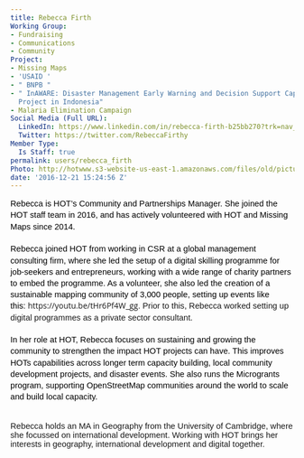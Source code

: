 ```yaml
---
title: Rebecca Firth
Working Group:
- Fundraising
- Communications
- Community
Project:
- Missing Maps
- 'USAID '
- " BNPB "
- " InAWARE: Disaster Management Early Warning and Decision Support Capacity Enhancement
  Project in Indonesia"
- Malaria Elimination Campaign
Social Media (Full URL):
  LinkedIn: https://www.linkedin.com/in/rebecca-firth-b25bb270?trk=nav_responsive_tab_profile_pic
  Twitter: https://twitter.com/RebeccaFirthy
Member Type:
  Is Staff: true
permalink: users/rebecca_firth
Photo: http://hotwww.s3-website-us-east-1.amazonaws.com/files/old/pictures/picture-354-1483036450.jpg
date: '2016-12-21 15:24:56 Z'
---
```

<p style="line-height: 1.38; margin-top: 0pt; margin-bottom: 0pt;" dir="ltr"><span style="font-size: 14.666666666666666px; font-family: Arial; color: #000000; background-color: transparent; font-weight: 400; font-style: normal; font-variant: normal; text-decoration: none; vertical-align: baseline; white-space: pre-wrap;">Rebecca is HOT’s Community and Partnerships Manager. She joined the HOT staff team in 2016, and has actively volunteered with HOT and Missing Maps since 2014.</span></p><p style="line-height: 1.38; margin-top: 0pt; margin-bottom: 0pt;" dir="ltr">&nbsp;</p><p style="line-height: 1.38; margin-top: 0pt; margin-bottom: 0pt;" dir="ltr"><span style="font-size: 14.666666666666666px; font-family: Arial; color: #000000; background-color: transparent; font-weight: 400; font-style: normal; font-variant: normal; text-decoration: none; vertical-align: baseline; white-space: pre-wrap;">Rebecca joined HOT from working in CSR at a global management consulting firm, where she led the setup of a digital skilling programme for job-seekers and entrepreneurs, working with a wide range of charity partners to embed the programme. As a volunteer, she also led the creation of a sustainable mapping community of 3,000 people, setting up events like this:&nbsp;</span><span style="font-family: 'Open Sans', Arial, sans-serif; font-size: 14px;">https://youtu.be/tHr6Pf4W_gg</span><span style="font-family: Arial; font-size: 14.666666666666666px; font-style: normal; font-variant-caps: normal; white-space: pre-wrap; background-color: transparent;">. Prior to this, Rebecca worked setting up digital programmes as a private sector consultant.</span></p><p style="line-height: 1.38; margin-top: 0pt; margin-bottom: 0pt;" dir="ltr">&nbsp;</p><p style="line-height: 1.38; margin-top: 0pt; margin-bottom: 0pt;" dir="ltr"><span style="font-size: 14.666666666666666px; font-family: Arial; color: #000000; background-color: transparent; font-weight: 400; font-style: normal; font-variant: normal; text-decoration: none; vertical-align: baseline; white-space: pre-wrap;">In her role at HOT, Rebecca focuses on sustaining and growing the community to strengthen the impact HOT projects can have. This improves HOTs capabilities across longer term capacity building, local community development projects, and disaster events. She also runs the Microgrants program, supporting OpenStreetMap communities around the world to scale and build local capacity.</span></p><p style="line-height: 1.38; margin-top: 0pt; margin-bottom: 0pt;" dir="ltr">&nbsp;</p><p><span id="docs-internal-guid-60e95d2e-2243-c9dd-e40b-1c6a21010d2f"><span style="font-size: 14.666666666666666px; font-family: Arial; background-color: transparent; font-style: normal; font-variant-ligatures: normal; font-variant-position: normal; font-variant-caps: normal; font-variant-numeric: normal; font-variant-alternates: normal; font-variant-east-asian: normal; white-space: pre-wrap;">Rebecca holds an MA in Geography from the University of Cambridge, where she focussed on international development. Working with HOT brings her interests in geography, international development and digital together.</span></span></p>
